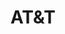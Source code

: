 ---
title: AT&T
description: Pay your phone bill with Bitcoin.
homepage: https://www.att.com/
twitter:
---